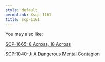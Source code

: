 ```yaml
---
style: default
permalink: Xscp-1161
title: scp-1161
---
```

You may also like:

[SCP-1665: 8 Across, 18 Across](http://scp-wiki.net/scp-1665)

[SCP-1040-J: A Dangerous Mental Contagion](http://scp-wiki.net/scp-1040-j)

